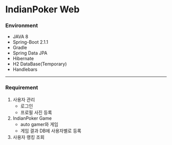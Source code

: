 # IndianPoker Web

### Environment
- JAVA 8
- Spring-Boot 2.1.1
- Gradle
- Spring Data JPA
- Hibernate
- H2 DataBase(Temporary)
- Handlebars

---

### Requirement

1. 사용자 관리
    - 로그인
    - 프로필 사진 등록
2. IndianPoker Game
    - auto gamer와 게임
    - 게임 결과 DB에 사용자별로 등록
3. 사용자 랭킹 조회